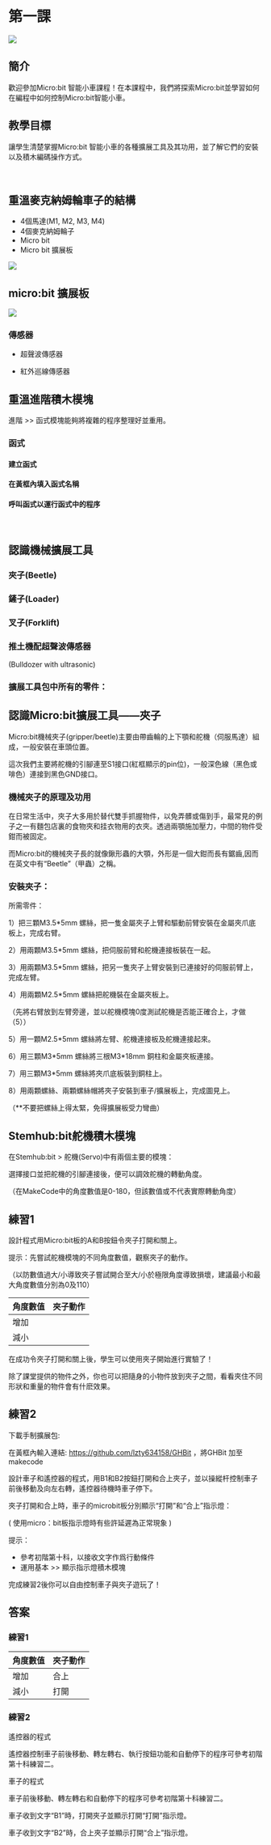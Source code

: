 # 第一課
![](pic/1/1_1.png)

## 簡介
<P>
歡迎參加Micro:bit 智能小車課程！在本課程中，我們將探索Micro:bit並學習如何在編程中如何控制Micro:bit智能小車。
<P>

## 教學目標
<P>
讓學生清楚掌握Micro:bit 智能小車的各種擴展工具及其功用，並了解它們的安裝以及積木編碼操作方式。
<P>

 
## 重溫麥克納姆輪車子的結構

+ 4個馬達(M1, M2, M3, M4)
+ 4個麥克納姆輪子
+ Micro bit
+ Micro bit 擴展板

![](pic/1/1_2.png)

## micro:bit 擴展板
![](pic/1/1_3.png)

### 傳感器

+ 超聲波傳感器

+ 紅外巡線傳感器
          	 
## 重溫進階積木模塊
<P>
進階 >> 函式模塊能夠將複雜的程序整理好並重用。
<P>

### 函式
#### 建立函式
#### 在黃框內填入函式名稱 
#### 呼叫函式以運行函式中的程序
  
## 認識機械擴展工具

### 夾子(Beetle)	


### 鏟子(Loader)

### 叉子(Forklift)	

### 推土機配超聲波傳感器

<P>
(Bulldozer with ultrasonic) 
<P>

### 擴展工具包中所有的零件：


## 認識Micro:bit擴展工具——夾子
<P>
Micro:bit機械夾子(gripper/beetle)主要由帶齒輪的上下顎和舵機（伺服馬達）組成，一般安裝在車頭位置。
<P>
<P>
這次我們主要將舵機的引腳連至S1接口(紅框顯示的pin位)，一般深色線（黑色或啡色）連接到黑色GND接口。
<P>

### 機械夾子的原理及功用
<P>
在日常生活中，夾子大多用於替代雙手抓握物件，以免弄髒或傷到手，最常見的例子之一有麵包店裏的食物夾和挂衣物用的衣夾。透過兩顎施加壓力，中間的物件受鉗而被固定。
<P>
<P>
而Micro:bit的機械夾子長的就像鍬形蟲的大顎，外形是一個大鉗而長有鋸齒,因而在英文中有“Beetle”（甲蟲）之稱。
<P>

### 安裝夾子：
<P>
所需零件：
<P>
<P>
1）把三顆M3.5*5mm 螺絲，把一隻金屬夾子上臂和驅動前臂安裝在金屬夾爪底板上，完成右臂。
<P>
<P>
2）用兩顆M3.5*5mm 螺絲，把伺服前臂和舵機連接板裝在一起。
<P>
<P>
3）用兩顆M3.5*5mm 螺絲，把另一隻夾子上臂安裝到已連接好的伺服前臂上，完成左臂。
<P>
<P>
4）用兩顆M2.5*5mm 螺絲把舵機裝在金屬夾板上。
<P>
<P>
（先將右臂放到左臂旁邊，並以舵機模塊0度測試舵機是否能正確合上，才做（5））
<P>
<P>
5）用一顆M2.5*5mm 螺絲將左臂、舵機連接板及舵機連接起來。
<P>
<P>
6）用三顆M3*5mm 螺絲將三根M3*18mm 銅柱和金屬夾板連接。
<P>
<P>
7）用三顆M3*5mm 螺絲將夾爪底板裝到銅柱上。
<P>
<P>
8）用兩顆螺絲、兩顆螺絲帽將夾子安裝到車子/擴展板上，完成圖見上。
<P>
<P>
（**不要把螺絲上得太緊，免得擴展板受力彎曲）  
<P>


## Stemhub:bit舵機積木模塊
<P>
在Stemhub:bit > 舵機(Servo)中有兩個主要的模塊：
<P>
<P>
選擇接口並把舵機的引腳連接後，便可以調效舵機的轉動角度。
<P>
<P>
（在MakeCode中的角度數值是0-180，但該數值或不代表實際轉動角度）
<P>

## 練習1
<P>
設計程式用Micro:bit板的A和B按鈕令夾子打開和關上。
<P>
<P>
提示：先嘗試舵機模塊的不同角度數值，觀察夾子的動作。
<P>
<P>
（以防數值過大/小導致夾子嘗試開合至大/小於極限角度導致損壞，建議最小和最大角度數值分別為0及110）
<P>

角度數值|夾子動作
--- | ---
增加|
減小|

<P>
在成功令夾子打開和關上後，學生可以使用夾子開始進行實驗了！
<P>
<P>
除了課堂提供的物件之外，你也可以把隨身的小物件放到夾子之間，看看夾住不同形狀和重量的物件會有什麽效果。
<P>


## 練習2
<P>
下載手制擴展包:
<P>
<P>
在黃框內輸入連結: <a href="https://github.com/lzty634158/GHBit">https://github.com/lzty634158/GHBit</a> ，將GHBit 加至makecode
<P>
<P>
設計車子和遙控器的程式，用B1和B2按鈕打開和合上夾子，並以操縱杆控制車子前後移動及向左右轉，遙控器待機時車子停下。
<P>
<P>
夾子打開和合上時，車子的microbit板分別顯示“打開”和“合上”指示燈：
<P>
<P>
( 使用micro：bit板指示燈時有些許延遲為正常現象 )
<P>
<P>
提示：
<P>

+ 參考初階第十科，以接收文字作爲行動條件
+ 運用基本 >> 顯示指示燈積木模塊

<P>
完成練習2後你可以自由控制車子與夾子遊玩了！ 
<P>

## 答案
### 練習1

角度數值|夾子動作
---|---
增加|合上	 
減小|打開	 

### 練習2
<P>
遙控器的程式
<P>
<P>
遙控器控制車子前後移動、轉左轉右、執行按鈕功能和自動停下的程序可參考初階第十科練習二。
<P>
<P>
車子的程式
<P>
<P>
車子前後移動、轉左轉右和自動停下的程序可參考初階第十科練習二。
<P>
<P>
車子收到文字“B1”時，打開夾子並顯示打開“打開”指示燈。
<P>
<P>
車子收到文字“B2”時，合上夾子並顯示打開“合上”指示燈。
<P>

